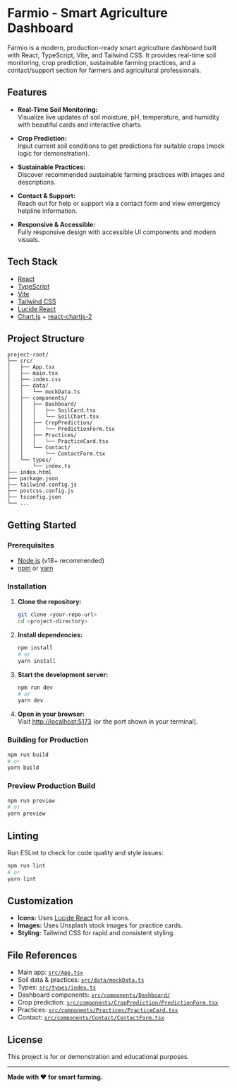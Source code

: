 # Farmio - Smart Agriculture Dashboard

Farmio is a modern, production-ready smart agriculture dashboard built with React, TypeScript, Vite, and Tailwind CSS. It provides real-time soil monitoring, crop prediction, sustainable farming practices, and a contact/support section for farmers and agricultural professionals.

## Features

- **Real-Time Soil Monitoring:**  
  Visualize live updates of soil moisture, pH, temperature, and humidity with beautiful cards and interactive charts.

- **Crop Prediction:**  
  Input current soil conditions to get predictions for suitable crops (mock logic for demonstration).

- **Sustainable Practices:**  
  Discover recommended sustainable farming practices with images and descriptions.

- **Contact & Support:**  
  Reach out for help or support via a contact form and view emergency helpline information.

- **Responsive & Accessible:**  
  Fully responsive design with accessible UI components and modern visuals.

## Tech Stack

- [React](https://react.dev/)
- [TypeScript](https://www.typescriptlang.org/)
- [Vite](https://vitejs.dev/)
- [Tailwind CSS](https://tailwindcss.com/)
- [Lucide React](https://lucide.dev/)
- [Chart.js](https://www.chartjs.org/) + [react-chartjs-2](https://react-chartjs-2.js.org/)

## Project Structure

```
project-root/
├── src/
│   ├── App.tsx
│   ├── main.tsx
│   ├── index.css
│   ├── data/
│   │   └── mockData.ts
│   ├── components/
│   │   ├── Dashboard/
│   │   │   ├── SoilCard.tsx
│   │   │   └── SoilChart.tsx
│   │   ├── CropPrediction/
│   │   │   └── PredictionForm.tsx
│   │   ├── Practices/
│   │   │   └── PracticeCard.tsx
│   │   └── Contact/
│   │       └── ContactForm.tsx
│   └── types/
│       └── index.ts
├── index.html
├── package.json
├── tailwind.config.js
├── postcss.config.js
├── tsconfig.json
└── ...
```

## Getting Started

### Prerequisites

- [Node.js](https://nodejs.org/) (v18+ recommended)
- [npm](https://www.npmjs.com/) or [yarn](https://yarnpkg.com/)

### Installation

1. **Clone the repository:**
   ```sh
   git clone <your-repo-url>
   cd <project-directory>
   ```

2. **Install dependencies:**
   ```sh
   npm install
   # or
   yarn install
   ```

3. **Start the development server:**
   ```sh
   npm run dev
   # or
   yarn dev
   ```

4. **Open in your browser:**  
   Visit [http://localhost:5173](http://localhost:5173) (or the port shown in your terminal).

### Building for Production

```sh
npm run build
# or
yarn build
```

### Preview Production Build

```sh
npm run preview
# or
yarn preview
```

## Linting

Run ESLint to check for code quality and style issues:

```sh
npm run lint
# or
yarn lint
```

## Customization

- **Icons:** Uses [Lucide React](https://lucide.dev/) for all icons.
- **Images:** Uses Unsplash stock images for practice cards.
- **Styling:** Tailwind CSS for rapid and consistent styling.

## File References

- Main app: [`src/App.tsx`](src/App.tsx)
- Soil data & practices: [`src/data/mockData.ts`](src/data/mockData.ts)
- Types: [`src/types/index.ts`](src/types/index.ts)
- Dashboard components: [`src/components/Dashboard/`](src/components/Dashboard/)
- Crop prediction: [`src/components/CropPrediction/PredictionForm.tsx`](src/components/CropPrediction/PredictionForm.tsx)
- Practices: [`src/components/Practices/PracticeCard.tsx`](src/components/Practices/PracticeCard.tsx)
- Contact: [`src/components/Contact/ContactForm.tsx`](src/components/Contact/ContactForm.tsx)

## License

This project is for or demonstration and educational purposes.

---

**Made with ❤️ for smart farming.**